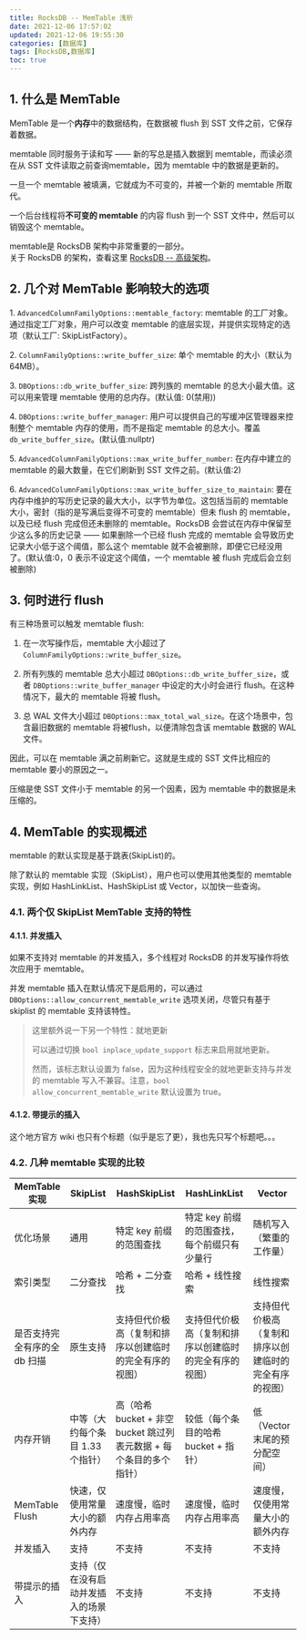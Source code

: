 ```yaml
---
title: RocksDB -- MemTable 浅析
date: 2021-12-06 17:57:02
updated: 2021-12-06 19:55:30
categories: [数据库]
tags: [RocksDB,数据库]
toc: true
---
```




## 1. 什么是 MemTable



MemTable 是一个**内存**中的数据结构，在数据被 flush 到 SST 文件之前，它保存着数据。

memtable 同时服务于读和写 —— 新的写总是插入数据到 memtable，而读必须在从 SST 文件读取之前查询memtable，因为 memtable 中的数据是更新的。

一旦一个 memtable 被填满，它就成为不可变的，并被一个新的 memtable 所取代。

一个后台线程将**不可变的 memtable** 的内容 flush 到一个 SST 文件中，然后可以销毁这个 memtable。



memtable是 RocksDB 架构中非常重要的一部分。  
关于 RocksDB 的架构，查看这里 [RocksDB -- 高级架构](https://gukaifeng.cn/posts/rocksdb-gao-ji-jia-gou/)。



## 2. 几个对 MemTable 影响较大的选项



1\. `AdvancedColumnFamilyOptions::memtable_factory`: memtable 的工厂对象。通过指定工厂对象，用户可以改变 memtable 的底层实现，并提供实现特定的选项（默认工厂: SkipListFactory）。

2\. `ColumnFamilyOptions::write_buffer_size`: 单个 memtable 的大小（默认为 64MB）。

3\. `DBOptions::db_write_buffer_size`: 跨列族的 memtable 的总大小最大值。这可以用来管理 memtable 使用的总内存。(默认值: 0(禁用))

4\. `DBOptions::write_buffer_manager`: 用户可以提供自己的写缓冲区管理器来控制整个 memtable 内存的使用，而不是指定 memtable 的总大小。覆盖 `db_write_buffer_size`。(默认值:nullptr)

5\. `AdvancedColumnFamilyOptions::max_write_buffer_number`: 在内存中建立的 memtable 的最大数量，在它们刷新到 SST 文件之前。(默认值:2)

6\. `AdvancedColumnFamilyOptions::max_write_buffer_size_to_maintain`: 要在内存中维护的写历史记录的最大大小，以字节为单位。这包括当前的 memtable 大小，密封（指的是写满后变得不可变的 memtable）但未 flush 的 memtable，以及已经 flush 完成但还未删除的 memtable。RocksDB 会尝试在内存中保留至少这么多的历史记录 —— 如果删除一个已经 flush 完成的 memtable 会导致历史记录大小低于这个阈值，那么这个 memtable 就不会被删除，即便它已经没用了。(默认值:0，0 表示不设定这个阈值，一个 memtable 被 flush 完成后会立刻被删除)





## 3. 何时进行 flush

有三种场景可以触发 memtable flush:



1. 在一次写操作后，memtable 大小超过了 `ColumnFamilyOptions::write_buffer_size`。

2. 所有列族的 memtable 总大小超过 `DBOptions::db_write_buffer_size`，或者 `DBOptions::write_buffer_manager` 中设定的大小时会进行 flush。在这种情况下，最大的 memtable 将被 flush。
3. 总 WAL 文件大小超过 `DBOptions::max_total_wal_size`。在这个场景中，包含最旧数据的 memtable 将被flush，以便清除包含该 memtable 数据的 WAL 文件。

因此，可以在 memtable 满之前刷新它。这就是生成的 SST 文件比相应的 memtable 要小的原因之一。

压缩是使 SST 文件小于 memtable 的另一个因素，因为 memtable 中的数据是未压缩的。



## 4. MemTable 的实现概述

memtable 的默认实现是基于跳表(SkipList)的。

除了默认的 memtable 实现（SkipList），用户也可以使用其他类型的 memtable 实现，例如 HashLinkList、HashSkipList 或 Vector，以加快一些查询。



### 4.1. 两个仅 SkipList MemTable 支持的特性



#### 4.1.1. 并发插入



如果不支持对 memtable 的并发插入，多个线程对 RocksDB 的并发写操作将依次应用于 memtable。

并发 memtable 插入在默认情况下是启用的，可以通过 `DBOptions::allow_concurrent_memtable_write` 选项关闭，尽管只有基于 skiplist 的 memtable 支持该特性。

> 这里额外说一下另一个特性：就地更新
>
> 可以通过切换 `bool inplace_update_support` 标志来启用就地更新。
>
> 然而，该标志默认设置为 false，因为这种线程安全的就地更新支持与并发的 memtable 写入不兼容。注意，`bool allow_concurrent_memtable_write` 默认设置为 true。



#### 4.1.2. 带提示的插入



这个地方官方 wiki 也只有个标题（似乎是忘了更），我也先只写个标题吧。。。





### 4.2. 几种 memtable 实现的比较

| MemTable 实现                | SkipList                                 | HashSkipList                                                 | HashLinkList                                           | Vector                                                 |
| ---------------------------- | ---------------------------------------- | ------------------------------------------------------------ | ------------------------------------------------------ | ------------------------------------------------------ |
| 优化场景                     | 通用                                     | 特定 key 前缀的范围查找                                      | 特定 key 前缀的范围查找，每个前缀只有少量行            | 随机写入（繁重的工作量）                               |
| 索引类型                     | 二分查找                                 | 哈希 + 二分查找                                              | 哈希 + 线性搜索                                        | 线性搜索                                               |
| 是否支持完全有序的全 db 扫描 | 原生支持                                 | 支持但代价极高（复制和排序以创建临时的完全有序的视图）       | 支持但代价极高（复制和排序以创建临时的完全有序的视图） | 支持但代价极高（复制和排序以创建临时的完全有序的视图） |
| 内存开销                     | 中等（大约每个条目 1.33 个指针）         | 高（哈希 bucket + 非空 bucket 跳过列表元数据 + 每个条目的多个指针） | 较低（每个条目的哈希 bucket + 指针）                   | 低（Vector 末尾的预分配空间）                          |
| MemTable Flush               | 快速，仅使用常量大小的额外内存           | 速度慢，临时内存占用率高                                     | 速度慢，临时内存占用率高                               | 速度慢，仅使用常量大小的额外内存                       |
| 并发插入                     | 支持                                     | 不支持                                                       | 不支持                                                 | 不支持                                                 |
| 带提示的插入                 | 支持（仅在没有启动并发插入的场景下支持） | 不支持                                                       | 不支持                                                 | 不支持                                                 |



